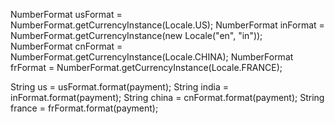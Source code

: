 NumberFormat usFormat = NumberFormat.getCurrencyInstance(Locale.US);
NumberFormat inFormat = NumberFormat.getCurrencyInstance(new Locale("en", "in"));
NumberFormat cnFormat = NumberFormat.getCurrencyInstance(Locale.CHINA);
NumberFormat frFormat = NumberFormat.getCurrencyInstance(Locale.FRANCE);

String us = usFormat.format(payment);
String india = inFormat.format(payment);
String china = cnFormat.format(payment);
String france = frFormat.format(payment);